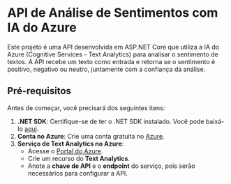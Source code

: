 # API de Análise de Sentimentos com IA do Azure

Este projeto é uma API desenvolvida em ASP.NET Core que utiliza a IA do Azure (Cognitive Services - Text Analytics) para analisar o sentimento de textos. A API recebe um texto como entrada e retorna se o sentimento é positivo, negativo ou neutro, juntamente com a confiança da análise.

## Pré-requisitos

Antes de começar, você precisará dos seguintes itens:

1. **.NET SDK**: Certifique-se de ter o .NET SDK instalado. Você pode baixá-lo [aqui](https://dotnet.microsoft.com/download).
2. **Conta no Azure**: Crie uma conta gratuita no [Azure](https://azure.microsoft.com/).
3. **Serviço de Text Analytics no Azure**:
   - Acesse o [Portal do Azure](https://portal.azure.com/).
   - Crie um recurso do **Text Analytics**.
   - Anote a **chave de API** e o **endpoint** do serviço, pois serão necessários para configurar a API.
